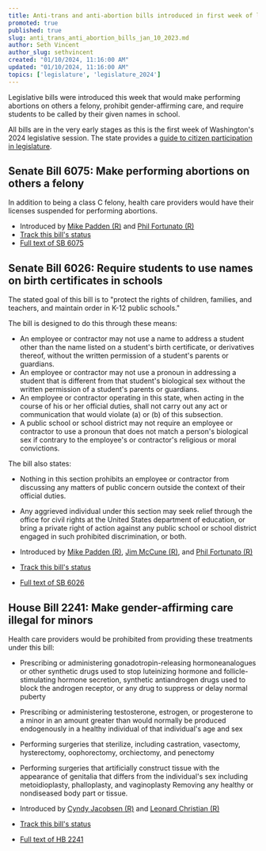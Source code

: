 ```yaml
---
title: Anti-trans and anti-abortion bills introduced in first week of legislative session
promoted: true
published: true
slug: anti_trans_anti_abortion_bills_jan_10_2023.md
author: Seth Vincent
author_slug: sethvincent
created: "01/10/2024, 11:16:00 AM"
updated: "01/10/2024, 11:16:00 AM"
topics: ['legislature', 'legislature_2024']
---
```


Legislative bills were introduced this week that would make performing abortions on others a felony, prohibit gender-affirming care, and require students to be called by their given names in school.

All bills are in the very early stages as this is the first week of Washington's 2024 legislative session. The state provides a [guide to citizen participation in legislature]().

## Senate Bill 6075: Make performing abortions on others a felony
In addition to being a class C felony, health care providers would have their licenses suspended for performing abortions.

- Introduced by [Mike Padden (R)](http://mikepadden.src.wastateleg.org/) and [Phil Fortunato (R)](http://philfortunato.src.wastateleg.org/)
- [Track this bill's status](https://app.leg.wa.gov/billsummary?BillNumber=6075&Year=2023&Initiative=false)
- [Full text of SB 6075](https://lawfilesext.leg.wa.gov/biennium/2023-24/Pdf/Bills/Senate%20Bills/6075.pdf?q=20240110103503)

## Senate Bill 6026: Require students to use names on birth certificates in schools

The stated goal of this bill is to "protect the rights of children, families, and teachers, and maintain order in K-12 public schools."

The bill is designed to do this through these means:

- An employee or contractor may not use a name to address a student other than the name listed on a student's birth certificate, or derivatives thereof, without the written permission of a student's parents or guardians.
- An employee or contractor may not use a pronoun in addressing a student that is different from that student's biological sex without the written permission of a student's parents or guardians.
- An employee or contractor operating in this state, when acting in the course of his or her official duties, shall not carry out any act or communication that would violate (a) or (b) of this subsection.
- A public school or school district may not require an employee or contractor to use a pronoun that does not match a person's biological sex if contrary to the employee's or contractor's religious or moral convictions.

The bill also states:
- Nothing in this section prohibits an employee or contractor from discussing any matters of public concern outside the context of their official duties.
- Any aggrieved individual under this section may seek relief through the office for civil rights at the United States department of education, or bring a private right of action against any public school or school district engaged in such prohibited discrimination, or both.

- Introduced by [Mike Padden (R)](http://mikepadden.src.wastateleg.org/), [Jim McCune (R)](http://jimmccune.src.wastateleg.org/), and [Phil Fortunato (R)](http://philfortunato.src.wastateleg.org/)
- [Track this bill's status](https://app.leg.wa.gov/billsummary?BillNumber=6026&Year=2023&Initiative=false)
- [Full text of SB 6026](https://lawfilesext.leg.wa.gov/biennium/2023-24/Pdf/Bills/Senate%20Bills/6026.pdf?q=20240110103816)

## House Bill 2241: Make gender-affirming care illegal for minors
Health care providers would be prohibited from providing these treatments under this bill:

- Prescribing or administering gonadotropin-releasing hormoneanalogues or other synthetic drugs used to stop luteinizing hormone and follicle-stimulating hormone secretion, synthetic antiandrogen drugs used to block the androgen receptor, or any drug to suppress or delay normal puberty
- Prescribing or administering testosterone, estrogen, or progesterone to a minor in an amount greater than would normally be produced endogenously in a healthy individual of that individual's age and sex
- Performing surgeries that sterilize, including castration, vasectomy, hysterectomy, oophorectomy, orchiectomy, and penectomy
- Performing surgeries that artificially construct tissue with the appearance of genitalia that differs from the individual's sex including metoidioplasty, phalloplasty, and vaginoplasty
Removing any healthy or nondiseased body part or tissue.

- Introduced by [Cyndy Jacobsen (R)](http://cyndyjacobsen.houserepublicans.wa.gov/) and [Leonard Christian (R)](https://leonardchristian.houserepublicans.wa.gov/)
- [Track this bill's status](https://app.leg.wa.gov/billsummary?BillNumber=2241&Year=2023&Initiative=false)
- [Full text of HB 2241](https://lawfilesext.leg.wa.gov/biennium/2023-24/Pdf/Bills/House%20Bills/2241.pdf?q=20240110103818)
